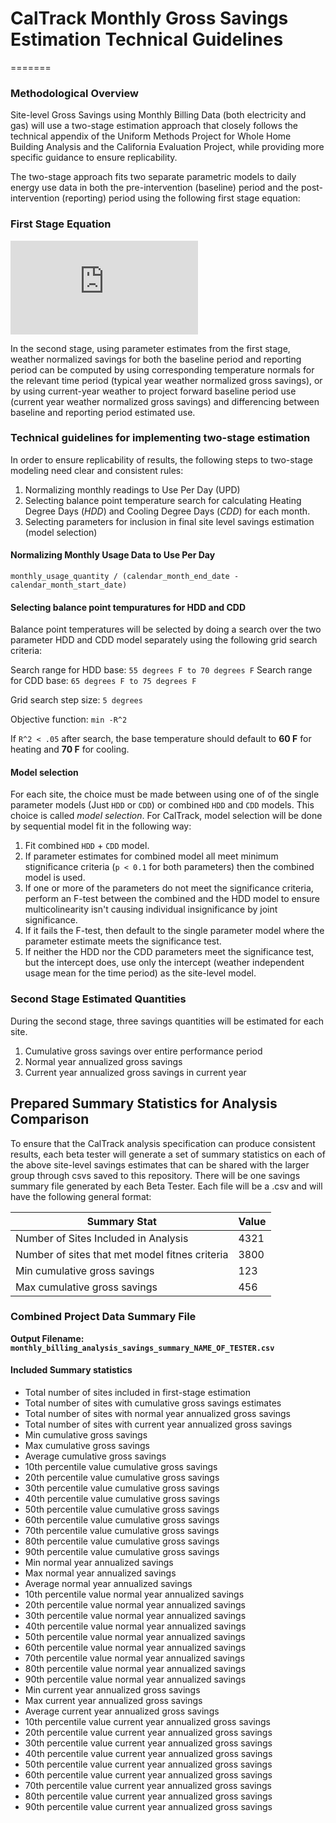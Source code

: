 # CalTrack Monthly Gross Savings Estimation Technical Guidelines

=======

### Methodological Overview

Site-level Gross Savings using Monthly Billing Data (both electricity and gas) will use a two-stage estimation approach that closely follows the technical appendix of the Uniform Methods Project for Whole Home Building Analysis and the California Evaluation Project, while providing more specific guidance to ensure replicability.

The two-stage approach fits two separate parametric models to daily energy use data in both the pre-intervention (baseline) period and the post-intervention (reporting) period using the following first stage equation:

### First Stage Equation

![equation](http://latex.codecogs.com/gif.latex?E_%7Bim%7D%20%3D%20%5Cmu_i%20&plus;%5Cbeta_H*H_%7Bim%7D%28%5Ctau_H%29&plus;%5Cbeta_C*C_%7Bim%7D%28%5Ctau_C%29&plus;%5Cepsilon_%7Bim%7D)

In the second stage, using parameter estimates from the first stage, weather normalized savings for both the baseline period and reporting period can be computed by using corresponding temperature normals for the relevant time period (typical year weather normalized gross savings), or by using current-year weather to project forward baseline period use (current year weather normalized gross savings) and differencing between baseline and reporting period estimated use.  


### Technical guidelines for implementing two-stage estimation 
In order to ensure replicability of results, the following steps to two-stage modeling need clear and consistent rules:

1. Normalizing monthly readings to Use Per Day (UPD)
2. Selecting balance point temperature search for calculating Heating Degree Days (*HDD*) and Cooling Degree Days (*CDD*) for each month.
3. Selecting parameters for inclusion in final site level savings estimation (model selection)


#### Normalizing Monthly Usage Data to Use Per Day

`monthly_usage_quantity / (calendar_month_end_date - calendar_month_start_date)`

#### Selecting balance point tempuratures for HDD and CDD

Balance point temperatures will be selected by doing a search over the two parameter HDD and CDD model separately using the following grid search criteria:

Search range for HDD base: `55 degrees F to 70 degrees F`
Search range for CDD base: `65 degrees F to 75 degrees F`

Grid search step size: `5 degrees`

Objective function: `min -R^2`

If `R^2 < .05` after search, the base temperature should default to **60 F** for heating and **70 F** for cooling.


#### Model selection

For each site, the choice must be made between using one of of the single parameter models (Just `HDD` or `CDD`) or combined `HDD` and `CDD` models. This choice is called *model selection*. For CalTrack, model selection will be done by sequential model fit in the following way:

1. Fit combined `HDD` + `CDD` model.
2. If parameter estimates for combined model all meet minimum stignificance criteria (`p < 0.1` for both parameters) then the combined model is used. 
3. If one or more of the parameters do not meet the significance criteria, perform an F-test between the combined and the HDD model to ensure multicolinearity isn't causing individual insignificance by joint significance. 
4. If it fails the F-test, then default to the single parameter model where the parameter estimate meets the significance test. 
5. If neither the HDD nor the CDD parameters meet the significance test, but the intercept does, use only the intercept (weather independent usage mean for the time period) as the site-level model. 

### Second Stage Estimated Quantities
During the second stage, three savings quantities will be estimated for each site.

1. Cumulative gross savings over entire performance period
2. Normal year annualized gross savings
3. Current year annualized gross savings in current year

## Prepared Summary Statistics for Analysis Comparison

To ensure that the CalTrack analysis specification can produce consistent results, each beta tester will generate a set of summary statistics on each of the above site-level savings estimates that can be shared with the larger group through csvs saved to this repository. There will be one savings summary file generated by each Beta Tester. Each file will be a .csv and will have the following general format:

| Summary Stat | Value |
| --- | --- |
| Number of Sites Included in Analysis | 4321 |
| Number of sites that met model fitnes criteria | 3800 |
| Min cumulative gross savings | 123 |
| Max cumulative gross savings| 456| 



### Combined Project Data Summary File

**Output Filename: `monthly_billing_analysis_savings_summary_NAME_OF_TESTER.csv`**


#### Included Summary statistics

- Total number of sites included in first-stage estimation
- Total number of sites with cumulative gross savings estimates
- Total number of sites with normal year annualized gross savings 
- Total number of sites with current year annualized gross savings 
- Min cumulative gross savings
- Max cumulative gross savings
- Average cumulative gross savings
- 10th percentile value cumulative gross savings
- 20th percentile value cumulative gross savings
- 30th percentile value cumulative gross savings
- 40th percentile value cumulative gross savings
- 50th percentile value cumulative gross savings
- 60th percentile value cumulative gross savings
- 70th percentile value cumulative gross savings
- 80th percentile value cumulative gross savings
- 90th percentile value cumulative gross savings
- Min normal year annualized savings
- Max normal year annualized savings
- Average normal year annualized savings
- 10th percentile value normal year annualized savings 
- 20th percentile value normal year annualized savings
- 30th percentile value normal year annualized savings
- 40th percentile value normal year annualized savings
- 50th percentile value normal year annualized savings
- 60th percentile value normal year annualized savings
- 70th percentile value normal year annualized savings
- 80th percentile value normal year annualized savings
- 90th percentile value normal year annualized savings
- Min current year annualized gross savings
- Max current year annualized gross savings
- Average current year annualized gross savings
- 10th percentile value current year annualized gross savings
- 20th percentile value current year annualized gross savings
- 30th percentile value current year annualized gross savings
- 40th percentile value current year annualized gross savings
- 50th percentile value current year annualized gross savings
- 60th percentile value current year annualized gross savings
- 70th percentile value current year annualized gross savings
- 80th percentile value current year annualized gross savings
- 90th percentile value current year annualized gross savings
